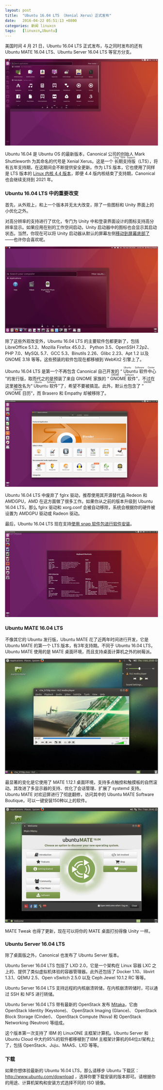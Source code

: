 ```yaml
---
layout: post
title:	"Ubuntu 16.04 LTS （Xenial Xerus）正式发布"
date:	2016-04-22 05:51:13 +0800 
categories:	新闻 linuxcn 
tags:	[linuxcn,Ubuntu]
---
```



美国时间 4 月 21 日，Ubuntu 16.04 LTS 正式发布，与之同时发布的还有 Ubuntu MATE 16.04 LTS、Ubuntu Server 16.04 LTS 等官方分支。


![](/Asserts/Images/album/201604/22/055117iqy0rzvx8cvsuizi.png)


Ubuntu 16.04 是 Ubuntu OS 的最新版本，Canonical 公司的创始人 Mark Shuttleworth 为其命名的代号是 Xenial Xerus。这是一个<ruby> 长期支持版 <rp>  （ </rp> <rt>  Long Term Support </rt> <rp>  ） </rp></ruby>（LTS），将有五年支持期，在这期间会不断提供安全更新。作为 LTS 版本，它也使用了同样是 LTS 版本的 [Linux 内核 4.4 版本](/article-6875-1.html)，即便 4.4 版内核结束了支持期，Canonical 也会继续支持到 2021 年。


### Ubuntu 16.04 LTS 中的重要改变


首先，从外观上，和上一个版本并无太大改变，除了一些图标和 Unity 界面上的小优化之外。


对高分辨率的支持进行了优化，专门为 Unity 中和登录界面设计的图标支持高分辨率显示。如果应用在别的工作空间启动，Unity 启动器中的图标也会显示其启动状态。当然，你现在可以将 Unity 启动器从默认的屏幕左侧[移动到屏幕底部了](/article-7127-1.html)——也许你会喜欢呢。


![](/Asserts/Images/album/201603/20/191744i3ppvg188e36qb8g.jpg)


除了这些外观改变外，Ubuntu 16.04 LTS 的主要软件包都更新了，包括 LibreOffice 5.1.2、Mozilla Firefox 45.0.2、 Python 3.5、OpenSSH 7.2p2、PHP 7.0、MySQL 5.7、GCC 5.3、Binutils 2.26、Glibc 2.23、Apt 1.2 以及 GNOME 3.18 等等。这些预装的软件包现在都移植到 WebKit2 引擎上了。


Ubuntu 16.04 LTS 是第一个不再包含 Canonical 自己开发的 “<ruby> Ubuntu 软件中心 <rp>  （ </rp> <rt>  Ubuntu Software Center </rt> <rp>  ） </rp></ruby>”的发行版，取而代之的是预装了来自 GNOME 家族的 “<ruby> GNOME 软件 <rp>  （ </rp> <rt>  GNOME Software </rt> <rp>  ） </rp></ruby>”，不过在这里被改名为“<ruby> Ubuntu 软件 <rp>  （ </rp> <rt>  Ubuntu Software </rt> <rp>  ） </rp></ruby>”了，希望不要被搞混。此外，默认也包含了 “<ruby> GNOME 日历 <rp>  （ </rp> <rt>  GNOME Calendar </rt> <rp>  ） </rp></ruby>”，而 Brasero 和 Empathy 却被移除了。


![](/Asserts/Images/album/201604/22/055118va9kzskdazfvaau8.png)


Ubuntu 16.04 LTS 中废弃了 fglrx 驱动，推荐使用其开源替代品 Redeon 和 AMDGPU，AMD 在这方面做了很多工作。如果你从之前的版本升级到 Ubuntu 16.04 LTS，那么 fglrx 驱动和 xorg.conf 会被自动移除，系统会根据你的硬件被设置为 AMDGPU 驱动或 Radeon 驱动。


最后，Ubuntu 16.04 LTS 现在支持[使用 snap 软件包进行软件安装](/article-7220-1.html)。


![](/Asserts/Images/album/201604/22/055119la8aggpjag8ozoyi.jpg)


### Ubuntu MATE 16.04 LTS


不像其它的 Ubuntu 发行版，Ubuntu MATE 花了近两年时间进行开发，它是 Ubuntu MATE 的第一个 LTS 版本，有3年支持期。不同于 Ubuntu 16.04 LTS，Ubuntu MATE 使用的是 MATE 桌面环境，而且支持桌面计算机之外的树莓派。


![](/Asserts/Images/album/201604/22/055120hpjlqfc51ijnrzyn.jpg)


最显著的变化是它使用了 MATE 1.12.1 桌面环境，支持多点触控和触摸板的自然滚动。其改进了多显示器的支持、优化了会话管理、扩展了 systemd 支持。Ubuntu MATE 对欢迎屏进行了彻底翻修，访问其中的 Ubuntu MATE Software Boutique，可以一键安装150种以上的软件。


![](/Asserts/Images/album/201604/22/055121xqgkdgukbuxn2unn.jpg)


MATE Tweak 也得了更新，现在可以将你的 MATE 桌面打扮得像 Unity 一样。


### Ubuntu Server 16.04 LTS


除了桌面版之外，Canonical 也发布了 Ubuntu Server 版本。


Ubuntu Server 16.04 LTS 包括了 LXD 2.0，它是一个架构在 Linux 容器 LXC 之上的、提供了类似虚拟机体验的容器管理器。此外还包括了 Docker 1.10、libvirt 1.3.1、QEMU 2.5、Open vSwitch 2.5.0 以及 Ceph Jewel 10.1.2 RC 等等。


Ubuntu Server 16.04 LTS 支持远程的内核崩溃转储，在内核崩溃转储时，可以通过 SSH 和 NFS 进行转储。


Ubuntu Server 16.04 LTS 带有最新的 OpenStack 发布 [Mitaka](http://releases.openstack.org/mitaka/)，它由 OpenStack Identity (Keystone)、 OpenStack Imaging (Glance)、 OpenStack Block Storage (Cinder)、 OpenStack Compute (Nova) 和 OpenStack Networking (Neutron) 等组成。


这个版本第一次支持了 IBM 的 LinuxONE 主框架计算机。Ubuntu Server 和 Ubuntu Cloud 中大约95%的软件都移植到了IBM 主框架计算机的64位z/架构上了，包括 OpenStack、Juju、MAAS、LXD 等等。


### 下载


如果你想体验最新的 Ubuntu 16.04 LTS，那么请移步 Ubuntu 下载区：<http://www.ubuntu.com/download> ，选择你要下载安装的版本即可。请根据你的用途、计算机架构和安装方式选择不同的 ISO 镜像。
